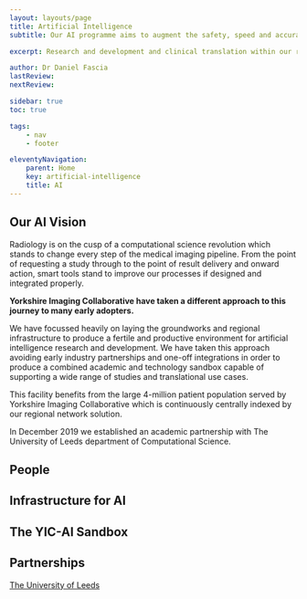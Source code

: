 ```yaml
---
layout: layouts/page
title: Artificial Intelligence
subtitle: Our AI programme aims to augment the safety, speed and accuracy of our radiologists. By researching, developing and adopting smart image processing, data analytics and workflow algorithms with our AI partners we place ourselves at the forefront of contemporary radiology.

excerpt: Research and development and clinical translation within our regional AI super-sandbox

author: Dr Daniel Fascia
lastReview: 
nextReview: 

sidebar: true
toc: true

tags:
    - nav
    - footer

eleventyNavigation:
    parent: Home
    key: artificial-intelligence
    title: AI
---
```


## Our AI Vision
Radiology is on the cusp of a computational science revolution which stands to change every step of the medical imaging pipeline. From the point of requesting a study through to the point of result delivery and onward action, smart tools stand to improve our processes if designed and integrated properly.

**Yorkshire Imaging Collaborative have taken a different approach to this journey to many early adopters.**

We have focussed heavily on laying the groundworks and regional infrastructure to produce a fertile and productive environment for artificial intelligence research and development. We have taken this approach avoiding early industry partnerships and one-off integrations in order to produce a combined academic and technology sandbox capable of supporting a wide range of studies and translational use cases.

This facility benefits from the large 4-million patient population served by Yorkshire Imaging Collaborative which is continuously centrally indexed by our regional network solution.

In December 2019 we established an academic partnership with The University of Leeds department of Computational Science.

## People

## Infrastructure for AI

## The YIC-AI Sandbox

## Partnerships
[The University of Leeds](https://eps.leeds.ac.uk/computing)